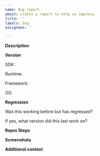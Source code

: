 ```yaml
---
name: Bug report
about: Create a report to help us improve.
title: ''
labels: bug
assignees: ''

---
```


**Description**
<!-- A clear and concise description of what the bug is. -->
<!-- Include callstacks and error messages is possible -->

**Version**

SDK: <!-- e.g. 0.9.579-prerelease -->

Runtime: <!-- Browser channel and version, e.g. Canary 86.0.612.0 -->

Framework: <!-- WPF, WinForms, Win32, etc. -->

OS: <!-- Win10, Win7, version info if available -->

**Regression**

Was this working before but has regressed? <!-- yes/no -->

If yes, what version did this last work on? <!-- SDK or Runtime version that works -->
<!-- You can add the "regression" label to this issue -->

**Repro Steps**
<!-- Minimal steps needed to reproduce the bug -->
<!-- Call out the Expected behavior, and the Actual behavior -->

<!-- Extra / Helpful -->
**Screenshots**

**Additional context**
